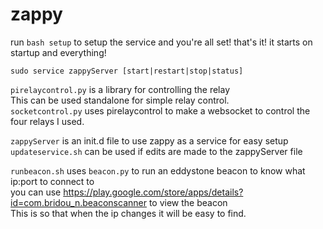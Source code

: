 # zappy
run `bash setup` to setup the service and you're all set! that's it! it starts on startup and everything!

`sudo service zappyServer [start|restart|stop|status]`

`pirelaycontrol.py` is a library for controlling the relay  
This can be used standalone for simple relay control.  
`socketcontrol.py` uses pirelaycontrol to make a websocket to control the four relays I used.

`zappyServer` is an init.d file to use zappy as a service for easy setup  
`updateservice.sh` can be used if edits are made to the zappyServer file

`runbeacon.sh` uses `beacon.py` to run an eddystone beacon to know what ip:port to connect to  
you can use https://play.google.com/store/apps/details?id=com.bridou_n.beaconscanner to view the beacon  
This is so that when the ip changes it will be easy to find.
